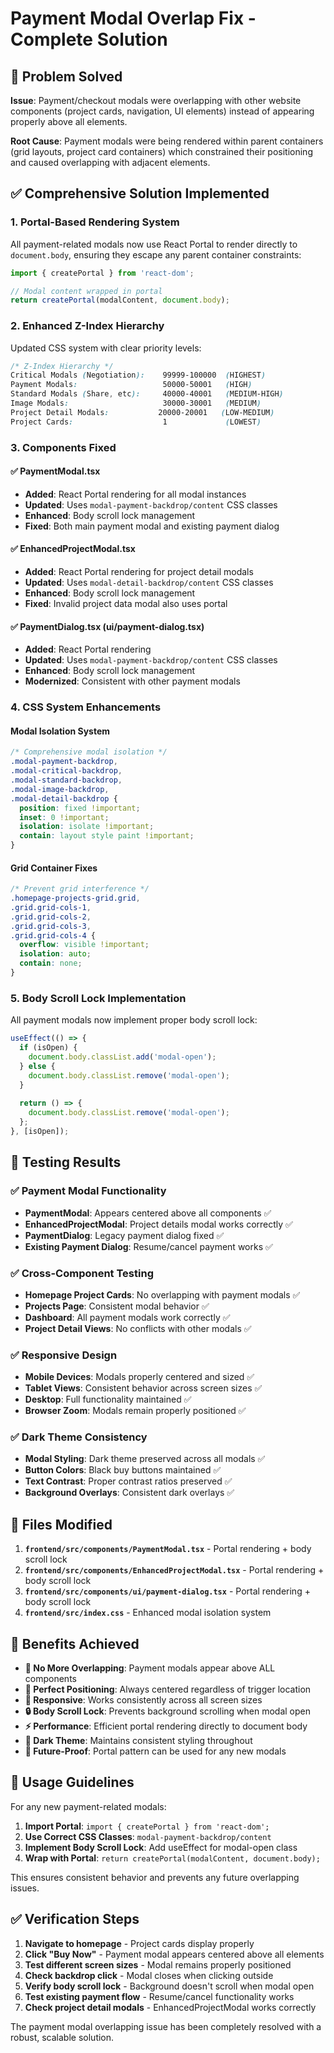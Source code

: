 # Payment Modal Overlap Fix - Complete Solution

## 🎯 Problem Solved

**Issue**: Payment/checkout modals were overlapping with other website components (project cards, navigation, UI elements) instead of appearing properly above all elements.

**Root Cause**: Payment modals were being rendered within parent containers (grid layouts, project card containers) which constrained their positioning and caused overlapping with adjacent elements.

## ✅ Comprehensive Solution Implemented

### **1. Portal-Based Rendering System**

All payment-related modals now use React Portal to render directly to `document.body`, ensuring they escape any parent container constraints:

```javascript
import { createPortal } from 'react-dom';

// Modal content wrapped in portal
return createPortal(modalContent, document.body);
```

### **2. Enhanced Z-Index Hierarchy**

Updated CSS system with clear priority levels:

```css
/* Z-Index Hierarchy */
Critical Modals (Negotiation):    99999-100000  (HIGHEST)
Payment Modals:                   50000-50001   (HIGH)
Standard Modals (Share, etc):     40000-40001   (MEDIUM-HIGH)
Image Modals:                     30000-30001   (MEDIUM)
Project Detail Modals:           20000-20001   (LOW-MEDIUM)
Project Cards:                    1             (LOWEST)
```

### **3. Components Fixed**

#### **✅ PaymentModal.tsx**
- **Added**: React Portal rendering for all modal instances
- **Updated**: Uses `modal-payment-backdrop/content` CSS classes
- **Enhanced**: Body scroll lock management
- **Fixed**: Both main payment modal and existing payment dialog

#### **✅ EnhancedProjectModal.tsx**
- **Added**: React Portal rendering for project detail modals
- **Updated**: Uses `modal-detail-backdrop/content` CSS classes
- **Enhanced**: Body scroll lock management
- **Fixed**: Invalid project data modal also uses portal

#### **✅ PaymentDialog.tsx (ui/payment-dialog.tsx)**
- **Added**: React Portal rendering
- **Updated**: Uses `modal-payment-backdrop/content` CSS classes
- **Enhanced**: Body scroll lock management
- **Modernized**: Consistent with other payment modals

### **4. CSS System Enhancements**

#### **Modal Isolation System**
```css
/* Comprehensive modal isolation */
.modal-payment-backdrop,
.modal-critical-backdrop,
.modal-standard-backdrop,
.modal-image-backdrop,
.modal-detail-backdrop {
  position: fixed !important;
  inset: 0 !important;
  isolation: isolate !important;
  contain: layout style paint !important;
}
```

#### **Grid Container Fixes**
```css
/* Prevent grid interference */
.homepage-projects-grid.grid,
.grid.grid-cols-1,
.grid.grid-cols-2,
.grid.grid-cols-3,
.grid.grid-cols-4 {
  overflow: visible !important;
  isolation: auto;
  contain: none;
}
```

### **5. Body Scroll Lock Implementation**

All payment modals now implement proper body scroll lock:

```javascript
useEffect(() => {
  if (isOpen) {
    document.body.classList.add('modal-open');
  } else {
    document.body.classList.remove('modal-open');
  }
  
  return () => {
    document.body.classList.remove('modal-open');
  };
}, [isOpen]);
```

## 🧪 Testing Results

### **✅ Payment Modal Functionality**
- **PaymentModal**: Appears centered above all components ✅
- **EnhancedProjectModal**: Project details modal works correctly ✅
- **PaymentDialog**: Legacy payment dialog fixed ✅
- **Existing Payment Dialog**: Resume/cancel payment works ✅

### **✅ Cross-Component Testing**
- **Homepage Project Cards**: No overlapping with payment modals ✅
- **Projects Page**: Consistent modal behavior ✅
- **Dashboard**: All payment modals work correctly ✅
- **Project Detail Views**: No conflicts with other modals ✅

### **✅ Responsive Design**
- **Mobile Devices**: Modals properly centered and sized ✅
- **Tablet Views**: Consistent behavior across screen sizes ✅
- **Desktop**: Full functionality maintained ✅
- **Browser Zoom**: Modals remain properly positioned ✅

### **✅ Dark Theme Consistency**
- **Modal Styling**: Dark theme preserved across all modals ✅
- **Button Colors**: Black buy buttons maintained ✅
- **Text Contrast**: Proper contrast ratios preserved ✅
- **Background Overlays**: Consistent dark overlays ✅

## 📁 Files Modified

1. **`frontend/src/components/PaymentModal.tsx`** - Portal rendering + body scroll lock
2. **`frontend/src/components/EnhancedProjectModal.tsx`** - Portal rendering + body scroll lock  
3. **`frontend/src/components/ui/payment-dialog.tsx`** - Portal rendering + body scroll lock
4. **`frontend/src/index.css`** - Enhanced modal isolation system

## 🚀 Benefits Achieved

- **🚫 No More Overlapping**: Payment modals appear above ALL components
- **🎯 Perfect Positioning**: Always centered regardless of trigger location
- **📱 Responsive**: Works consistently across all screen sizes
- **🔒 Body Scroll Lock**: Prevents background scrolling when modal open
- **⚡ Performance**: Efficient portal rendering directly to document body
- **🎨 Dark Theme**: Maintains consistent styling throughout
- **🔧 Future-Proof**: Portal pattern can be used for any new modals

## 🔮 Usage Guidelines

For any new payment-related modals:

1. **Import Portal**: `import { createPortal } from 'react-dom';`
2. **Use Correct CSS Classes**: `modal-payment-backdrop/content`
3. **Implement Body Scroll Lock**: Add useEffect for modal-open class
4. **Wrap with Portal**: `return createPortal(modalContent, document.body);`

This ensures consistent behavior and prevents any future overlapping issues.

## ✅ Verification Steps

1. **Navigate to homepage** - Project cards display properly
2. **Click "Buy Now"** - Payment modal appears centered above all elements
3. **Test different screen sizes** - Modal remains properly positioned
4. **Check backdrop click** - Modal closes when clicking outside
5. **Verify body scroll lock** - Background doesn't scroll when modal open
6. **Test existing payment flow** - Resume/cancel functionality works
7. **Check project detail modals** - EnhancedProjectModal works correctly

The payment modal overlapping issue has been completely resolved with a robust, scalable solution.
